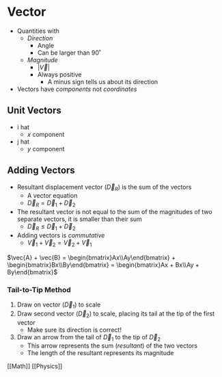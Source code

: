# Vector

- Quantities with
  - *Direction*
    - Angle
    - Can be larger than 90˚
  - *Magnitude*
    - $|\vec{V}|$
    - Always positive
      - A minus sign tells us about its direction
- Vectors have *components* not *coordinates*

## Unit Vectors

- i hat
  - $x$ component
- j hat
  - $y$ component

## Adding Vectors

- Resultant displacement vector ($\vec{D}_R$) is the sum of the vectors
  - A vector equation
  - $\vec{D}_R = \vec{D}_1 + \vec{D}_2$
- The resultant vector is not equal to the sum of the magnitudes of two separate vectors, it is smaller than their sum
  - $\vec{D}_R \leq \vec{D}_1 + \vec{D}_2$
- Adding vectors is *commutative*
  - $\vec{V}_1 + \vec{V}_2 = \vec{V}_2 + \vec{V}_1$

$\vec{A} + \vec{B} = \begin{bmatrix}Ax\\Ay\end{bmatrix} + \begin{bmatrix}Bx\\By\end{bmatrix} = \begin{bmatrix}Ax + Bx\\Ay + By\end{bmatrix}$

### Tail-to-Tip Method

1. Draw on vector ($\vec{D}_1$) to scale
2. Draw second vector ($\vec{D}_2$) to scale, placing its tail at the tip of the first vector
   - Make sure its direction is correct!
3. Draw an arrow from the tail of $\vec{D}_1$ to the tip of $\vec{D}_2$
   - This arrow represents the sum (*resultant*) of the two vectors
   - The length of the resultant represents its magnitude

[[Math]] [[Physics]]

